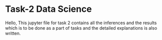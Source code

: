 # Task-2 Data Science
Hello,   This jupyter file for task 2 contains all the inferences and the results which is to be done as a part of tasks and the detailed explanations is also written.
